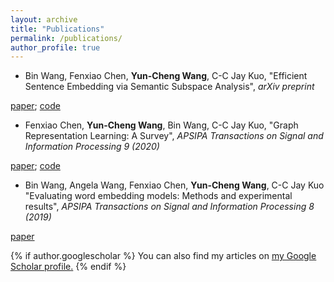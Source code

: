 ```yaml
---
layout: archive
title: "Publications"
permalink: /publications/
author_profile: true
---
```


- Bin Wang, Fenxiao Chen, __Yun-Cheng Wang__, C-C Jay Kuo,
"Efficient Sentence Embedding via Semantic Subspace Analysis",
_arXiv preprint_

[paper](../files/s3e.pdf); [code](https://github.com/BinWang28/Sentence-Embedding-S3E)

- Fenxiao Chen, __Yun-Cheng Wang__, Bin Wang, C-C Jay Kuo,
"Graph Representation Learning: A Survey",
_APSIPA Transactions on Signal and Information Processing 9 (2020)_

[paper](../files/graph_emb_survey.pdf); [code](https://github.com/yunchengwang/GRLL)

- Bin Wang, Angela Wang, Fenxiao Chen, __Yun-Cheng Wang__, C-C Jay Kuo
"Evaluating word embedding models: Methods and experimental results",
_APSIPA Transactions on Signal and Information Processing 8 (2019)_

[paper](../files/word_emb_survey.pdf)


{% if author.googlescholar %}
  You can also find my articles on <u><a href="{{author.googlescholar}}">my Google Scholar profile</a>.</u>
{% endif %}
